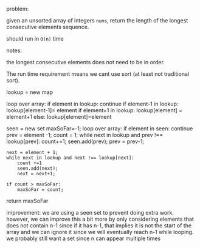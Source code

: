 problem:

given an unsorted array of integers `nums`, return the length of the longest consecutive elements sequence.

should run in `O(n)` time

notes:

the longest consecutive elements does not need to be in order.

The run time requirement means we cant use sort (at least not traditional sort).


lookup = new map

loop over array:
    if element in lookup:
        continue
    if element-1 in lookup:
        lookup[element-1]= element
    if element+1 in lookup:
        lookup[element] = element+1
    else:
        lookup[element]=element

seen = new set
maxSoFar=-1;
loop over array:
    if element in seen:
        continue
    prev = element -1;
    count = 1;
    while next in lookup and prev !== lookup[prev]:
        count+=1;
        seen.add(prev);
        prev = prev-1;
    
    next = element + 1;
    while next in lookup and next !== lookup[next]:
        count +=1
        seen.add(next);
        next = next+1;

    if count > maxSoFar:
        maxSoFar = count;
return maxSoFar


improvement:
we are using a seen set to prevent doing extra work.
however, we can improve this a bit more by only considering elements that does not contain n-1
since if it has n-1, that implies it is not the start of the array and we can ignore it since we will eventually reach n-1 while looping.
we probably still want a set since n can appear multiple times
